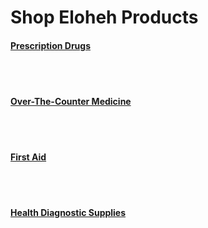 <html>
<head> 
  
</head>

<body>
  
<b><h1> Shop Eloheh Products</h1></b>

<b><u><h4>Prescription Drugs</h4></u></b>
<br><br>
  
<b><u><h4>Over-The-Counter Medicine</h4></u></b>
<br><br>

<b><u><h4>First Aid</h4></u></b>
<br><br>


<b><u><h4>Health Diagnostic Supplies</h4></u></b>


